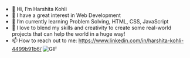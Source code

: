 - 👋 Hi, I’m Harshita Kohli 
- 👀 I have a great interest in Web Development
- 🌱 I’m currently learning Problem Solving, HTML, CSS, JavaScript
- 💎 I love to blend my skills and creativity to create some real-world projects that can help the world in a huge way! 
- 📫 How to reach out to me: https://www.linkedin.com/in/harshita-kohli-4499b91b6/ 
![GIF](https://media1.giphy.com/media/L1R1tvI9svkIWwpVYr/giphy.gif?cid=ecf05e47nj052d0cymz8hkha91gxyj6qux9dsh7jichhylbr&ep=v1_gifs_search&rid=giphy.gif&ct=g)

<!---
Harshita-Kohli/Harshita-Kohli is a ✨ special ✨ repository because its `README.md` (this file) appears on your GitHub profile.
You can click the Preview link to take a look at your changes.
--->
